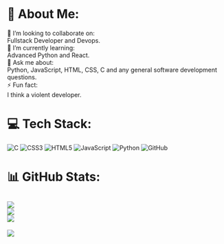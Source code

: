 # 💫 About Me:
👯 I’m looking to collaborate on:<br>Fullstack Developer and Devops.<br>🌱 I’m currently learning:<br>Advanced Python and React.<br>💬 Ask me about:<br>Python, JavaScript, HTML, CSS, C and any general software development questions.<br>⚡ Fun fact:<br>I think a violent developer.

# 💻 Tech Stack:
![C](https://img.shields.io/badge/c-%2300599C.svg?style=plastic&logo=c&logoColor=white) ![CSS3](https://img.shields.io/badge/css3-%231572B6.svg?style=plastic&logo=css3&logoColor=white) ![HTML5](https://img.shields.io/badge/html5-%23E34F26.svg?style=plastic&logo=html5&logoColor=white) ![JavaScript](https://img.shields.io/badge/javascript-%23323330.svg?style=plastic&logo=javascript&logoColor=%23F7DF1E) ![Python](https://img.shields.io/badge/python-3670A0?style=plastic&logo=python&logoColor=ffdd54) ![GitHub](https://img.shields.io/badge/github-%23121011.svg?style=plastic&logo=github&logoColor=white)
# 📊 GitHub Stats:
![](https://github-readme-stats.vercel.app/api?username=constyash&theme=radical&hide_border=false&include_all_commits=false&count_private=false)<br/>
![](https://github-readme-streak-stats.herokuapp.com/?user=constyash&theme=radical&hide_border=false)<br/>
![](https://github-readme-stats.vercel.app/api/top-langs/?username=constyash&theme=radical&hide_border=false&include_all_commits=false&count_private=false&layout=compact)
---
[![](https://visitcount.itsvg.in/api?id=constyash&icon=2&color=5)](https://visitcount.itsvg.in)
